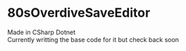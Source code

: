 # 80sOverdiveSaveEditor
Made in CSharp Dotnet 
<br >Currently writting the base code for it but check back soon
